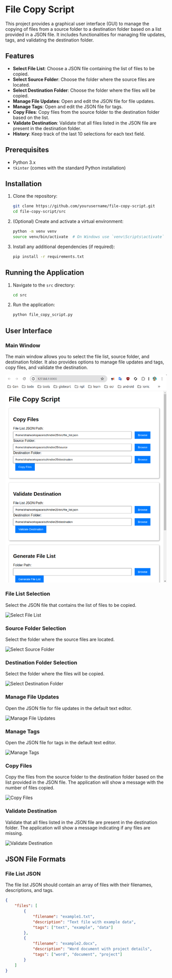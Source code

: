 # File Copy Script

This project provides a graphical user interface (GUI) to manage the copying of files from a source folder to a destination folder based on a list provided in a JSON file. It includes functionalities for managing file updates, tags, and validating the destination folder.

## Features

- **Select File List**: Choose a JSON file containing the list of files to be copied.
- **Select Source Folder**: Choose the folder where the source files are located.
- **Select Destination Folder**: Choose the folder where the files will be copied.
- **Manage File Updates**: Open and edit the JSON file for file updates.
- **Manage Tags**: Open and edit the JSON file for tags.
- **Copy Files**: Copy files from the source folder to the destination folder based on the list.
- **Validate Destination**: Validate that all files listed in the JSON file are present in the destination folder.
- **History**: Keep track of the last 10 selections for each text field.

## Prerequisites

- Python 3.x
- `tkinter` (comes with the standard Python installation)

## Installation

1. Clone the repository:

    ```bash
    git clone https://github.com/yourusername/file-copy-script.git
    cd file-copy-script/src
    ```

2. (Optional) Create and activate a virtual environment:

    ```bash
    python -m venv venv
    source venv/bin/activate  # On Windows use `venv\Scripts\activate`
    ```

3. Install any additional dependencies (if required):

    ```bash
    pip install -r requirements.txt
    ```

## Running the Application

1. Navigate to the `src` directory:

    ```bash
    cd src
    ```

2. Run the application:

    ```bash
    python file_copy_script.py
    ```

## User Interface

### Main Window

The main window allows you to select the file list, source folder, and destination folder. It also provides options to manage file updates and tags, copy files, and validate the destination.

![Main Window](images/main_window.png)

### File List Selection

Select the JSON file that contains the list of files to be copied.

![Select File List](images/select_file_list.png)

### Source Folder Selection

Select the folder where the source files are located.

![Select Source Folder](images/select_source_folder.png)

### Destination Folder Selection

Select the folder where the files will be copied.

![Select Destination Folder](images/select_destination_folder.png)

### Manage File Updates

Open the JSON file for file updates in the default text editor.

![Manage File Updates](images/manage_file_updates.png)

### Manage Tags

Open the JSON file for tags in the default text editor.

![Manage Tags](images/manage_tags.png)

### Copy Files

Copy the files from the source folder to the destination folder based on the list provided in the JSON file. The application will show a message with the number of files copied.

![Copy Files](images/copy_files.png)

### Validate Destination

Validate that all files listed in the JSON file are present in the destination folder. The application will show a message indicating if any files are missing.

![Validate Destination](images/validate_destination.png)

## JSON File Formats

### File List JSON

The file list JSON should contain an array of files with their filenames, descriptions, and tags.

```json
{
    "files": [
        {
            "filename": "example1.txt",
            "description": "Text file with example data",
            "tags": ["text", "example", "data"]
        },
        {
            "filename": "example2.docx",
            "description": "Word document with project details",
            "tags": ["word", "document", "project"]
        }
    ]
}
